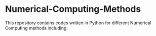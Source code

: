 # Numerical-Computing-Methods
This repository contains codes written in Python for different Numerical Computing methods including:

